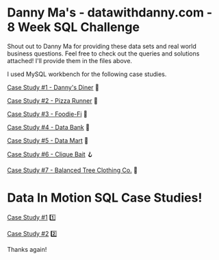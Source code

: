 # Danny Ma's - datawithdanny.com - 8 Week SQL Challenge

Shout out to Danny Ma for providing these data sets and real world business questions. Feel free to check out the queries and solutions attached! I'll provide them in the files above. 

I used MySQL workbench for the following case studies. 

[Case Study #1 - Danny's Diner](https://github.com/kevincombs08/8_week_sql_challenge/tree/main/Danny's%20Diner) 🌭

[Case Study #2 - Pizza Runner](https://github.com/kevincombs08/8_week_sql_challenge/tree/main/Pizza%20Runner) 🍕

[Case Study #3 - Foodie-Fi](https://github.com/kevincombs08/8_week_sql_challenge/tree/main/Foodie-Fi) 🍟

[Case Study #4 - Data Bank](https://github.com/kevincombs08/8_week_sql_challenge/tree/main/Data%20Bank) 🏦

[Case Study #5 - Data Mart](https://github.com/kevincombs08/8_week_sql_challenge/tree/main/Data%20Mart) 🛒

[Case Study #6 - Clique Bait](https://github.com/kevincombs08/8_week_sql_challenge/tree/main/Clique%20Bait) 🪝

[Case Study #7 - Balanced Tree Clothing Co.](https://github.com/kevincombs08/8_week_sql_challenge/tree/main/Balanced%20Tree%20Clothing%20Co.) 🌲


# Data In Motion SQL Case Studies!

[Case Study #1](https://github.com/kevincombs08/8_week_sql_challenge/tree/main/Data%20In%20Motion) 1️⃣

[Case Study #2](https://github.com/kevincombs08/8_week_sql_challenge/tree/main/Data%20In%20Motion) 2️⃣

Thanks again!
